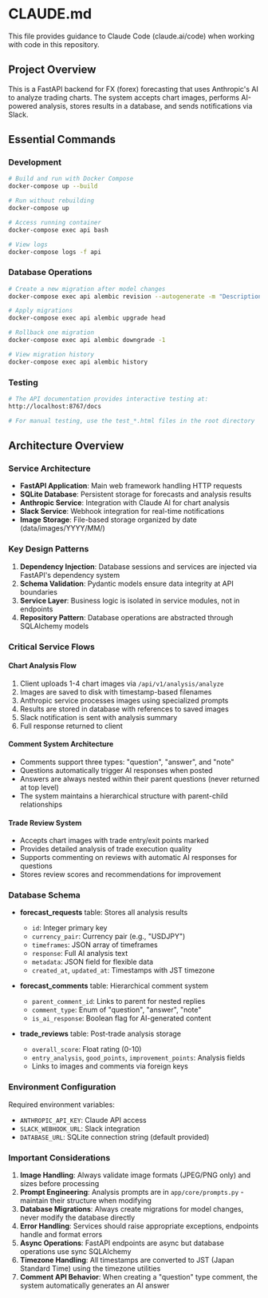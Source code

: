 # CLAUDE.md

This file provides guidance to Claude Code (claude.ai/code) when working with code in this repository.

## Project Overview

This is a FastAPI backend for FX (forex) forecasting that uses Anthropic's AI to analyze trading charts. The system accepts chart images, performs AI-powered analysis, stores results in a database, and sends notifications via Slack.

## Essential Commands

### Development
```bash
# Build and run with Docker Compose
docker-compose up --build

# Run without rebuilding
docker-compose up

# Access running container
docker-compose exec api bash

# View logs
docker-compose logs -f api
```

### Database Operations
```bash
# Create a new migration after model changes
docker-compose exec api alembic revision --autogenerate -m "Description of changes"

# Apply migrations
docker-compose exec api alembic upgrade head

# Rollback one migration
docker-compose exec api alembic downgrade -1

# View migration history
docker-compose exec api alembic history
```

### Testing
```bash
# The API documentation provides interactive testing at:
http://localhost:8767/docs

# For manual testing, use the test_*.html files in the root directory
```

## Architecture Overview

### Service Architecture
- **FastAPI Application**: Main web framework handling HTTP requests
- **SQLite Database**: Persistent storage for forecasts and analysis results
- **Anthropic Service**: Integration with Claude AI for chart analysis
- **Slack Service**: Webhook integration for real-time notifications
- **Image Storage**: File-based storage organized by date (data/images/YYYY/MM/)

### Key Design Patterns
1. **Dependency Injection**: Database sessions and services are injected via FastAPI's dependency system
2. **Schema Validation**: Pydantic models ensure data integrity at API boundaries
3. **Service Layer**: Business logic is isolated in service modules, not in endpoints
4. **Repository Pattern**: Database operations are abstracted through SQLAlchemy models

### Critical Service Flows

#### Chart Analysis Flow
1. Client uploads 1-4 chart images via `/api/v1/analysis/analyze`
2. Images are saved to disk with timestamp-based filenames
3. Anthropic service processes images using specialized prompts
4. Results are stored in database with references to saved images
5. Slack notification is sent with analysis summary
6. Full response returned to client

#### Comment System Architecture
- Comments support three types: "question", "answer", and "note"
- Questions automatically trigger AI responses when posted
- Answers are always nested within their parent questions (never returned at top level)
- The system maintains a hierarchical structure with parent-child relationships

#### Trade Review System
- Accepts chart images with trade entry/exit points marked
- Provides detailed analysis of trade execution quality
- Supports commenting on reviews with automatic AI responses for questions
- Stores review scores and recommendations for improvement

### Database Schema
- **forecast_requests** table: Stores all analysis results
  - `id`: Integer primary key
  - `currency_pair`: Currency pair (e.g., "USDJPY")
  - `timeframes`: JSON array of timeframes
  - `response`: Full AI analysis text
  - `metadata`: JSON field for flexible data
  - `created_at`, `updated_at`: Timestamps with JST timezone

- **forecast_comments** table: Hierarchical comment system
  - `parent_comment_id`: Links to parent for nested replies
  - `comment_type`: Enum of "question", "answer", "note"
  - `is_ai_response`: Boolean flag for AI-generated content

- **trade_reviews** table: Post-trade analysis storage
  - `overall_score`: Float rating (0-10)
  - `entry_analysis`, `good_points`, `improvement_points`: Analysis fields
  - Links to images and comments via foreign keys

### Environment Configuration
Required environment variables:
- `ANTHROPIC_API_KEY`: Claude API access
- `SLACK_WEBHOOK_URL`: Slack integration
- `DATABASE_URL`: SQLite connection string (default provided)

### Important Considerations

1. **Image Handling**: Always validate image formats (JPEG/PNG only) and sizes before processing
2. **Prompt Engineering**: Analysis prompts are in `app/core/prompts.py` - maintain their structure when modifying
3. **Database Migrations**: Always create migrations for model changes, never modify the database directly
4. **Error Handling**: Services should raise appropriate exceptions, endpoints handle and format errors
5. **Async Operations**: FastAPI endpoints are async but database operations use sync SQLAlchemy
6. **Timezone Handling**: All timestamps are converted to JST (Japan Standard Time) using the timezone utilities
7. **Comment API Behavior**: When creating a "question" type comment, the system automatically generates an AI answer